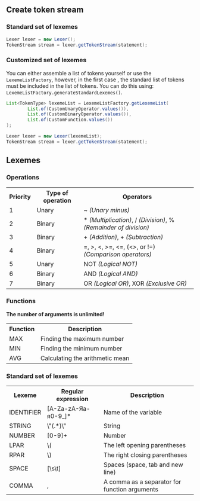 ## Create token stream

### Standard set of lexemes
```java
Lexer lexer = new Lexer();
TokenStream stream = lexer.getTokenStream(statement);
```

### Customized set of lexemes
You can either assemble a list of tokens
yourself or use the `LexemeListFactory`, however, in the first case
, the standard list of tokens must be included in the list of tokens.
You can do this using: `LexemeListFactory.generateStandardLexemes()`.

```java
List<TokenType> lexemeList = LexemeListFactory.getLexemeList(
        List.of(CustomUnaryOperator.values()),
        List.of(CustomBinaryOperator.values()),
        List.of(CustomFunction.values())
);

Lexer lexer = new Lexer(lexemeList);
TokenStream stream = lexer.getTokenStream(statement);
```

## Lexemes
### Operations
<table>
    <tr>
        <th>Priority</th>
        <th>Type of operation</th>
        <th>Operators</th>
    </tr>
    <tr>
        <td>1</td>
        <td>Unary</td>
        <td>~ <i>(Unary minus)</i></td>
    </tr>
    <tr>
        <td>2</td>
        <td>Binary</td>
        <td>* <i>(Multiplication)</i>, / <i>(Division)</i>, % <i>(Remainder of division)</i></td>
    </tr>
    <tr>
        <td>3</td>
        <td>Binary</td>
        <td>+ <i>(Addition)</i>, + <i>(Subtraction)</i></td>
    </tr>
    <tr>
        <td>4</td>
        <td>Binary</td>
        <td>=, >, <, >=, <=, (<>, or !=) <i>(Comparison operators)</i></td>
    </tr>
    <tr>
        <td>5</td>
        <td>Unary</td>
        <td>NOT <i>(Logical NOT)</i></td>
    </tr>
    <tr>
        <td>6</td>
        <td>Binary</td>
        <td>AND <i>(Logical AND)</i></td>
    </tr>
    <tr>
        <td>7</td>
        <td>Binary</td>
        <td>OR <i>(Logical OR)</i>, XOR <i>(Exclusive OR)</i></td>
    </tr>
</table>

### Functions
**The number of arguments is unlimited!**
<table>
    <tr>
        <th>Function</th>
        <th>Description</th>
    </tr>
    <tr>
        <td>MAX</td>
        <td>Finding the maximum number</td>
    </tr>
    <tr>
        <td>MIN</td>
        <td>Finding the minimum number</td>
    </tr>
  <tr>
        <td>AVG</td>
        <td>Calculating the arithmetic mean</td>
    </tr>
</table>

### Standard set of lexemes
<table>
    <tr>
        <th>Lexeme</th>
        <th>Regular expression</th>
        <th>Description</th>
    </tr>
    <tr>
        <td>IDENTIFIER</td>
        <td>[A-Za-zА-Яа-я0-9_]*</td>
        <td>Name of the variable</td>
    </tr>
    <tr>
        <td>STRING</td>
        <td>\"(.*)\"</td>
        <td>String</td>
    </tr>
    <tr>
        <td>NUMBER</td>
        <td>[0-9]+</td>
        <td>Number</td>
    </tr>
    <tr>
        <td>LPAR</td>
        <td>\(</td>
        <td>The left opening parentheses</td>
    </tr>
    <tr>
        <td>RPAR</td>
        <td>\)</td>
        <td>The right closing parentheses</td>
    </tr>
    <tr>
        <td>SPACE</td>
        <td>[\s\t]</td>
        <td>Spaces (space, tab and new line)</td>
    </tr>
    <tr>
        <td>COMMA</td>
        <td>,</td>
        <td>A comma as a separator for function arguments</td>
    </tr>
</table>
